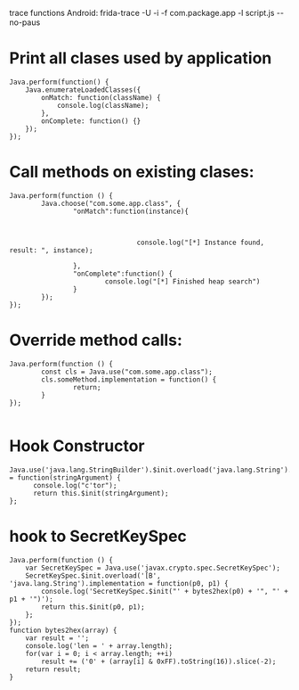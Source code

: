 trace functions Android:
frida-trace -U -i  -f com.package.app -l script.js --no-paus

# Print all clases used by application
```
Java.perform(function() {
    Java.enumerateLoadedClasses({
        onMatch: function(className) {
            console.log(className);
        },
        onComplete: function() {}
    });
});

```
# Call methods on existing clases:
``` 
Java.perform(function () {
        Java.choose("com.some.app.class", {
                "onMatch":function(instance){



                                console.log("[*] Instance found, result: ", instance);

                },
                "onComplete":function() {
                        console.log("[*] Finished heap search")
                }
        });
});

```
# Override method calls:
```
Java.perform(function () {
        const cls = Java.use("com.some.app.class");
        cls.someMethod.implementation = function() {
                return;
        }
});


```



# Hook Constructor
```
Java.use('java.lang.StringBuilder').$init.overload('java.lang.String').implementation = function(stringArgument) {
      console.log("c'tor");
      return this.$init(stringArgument);
};
```
# hook to SecretKeySpec
``` 
Java.perform(function () {
    var SecretKeySpec = Java.use('javax.crypto.spec.SecretKeySpec');
    SecretKeySpec.$init.overload('[B', 'java.lang.String').implementation = function(p0, p1) {
        console.log('SecretKeySpec.$init("' + bytes2hex(p0) + '", "' + p1 + '")');
        return this.$init(p0, p1);
    };
});
function bytes2hex(array) {
    var result = '';
    console.log('len = ' + array.length);
    for(var i = 0; i < array.length; ++i)
        result += ('0' + (array[i] & 0xFF).toString(16)).slice(-2);
    return result;
}
		
```
